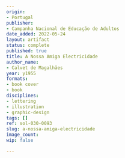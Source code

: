 ```yaml
---
origin:
- Portugal
publisher:
- Campanha Nacional de Educação de Adultos
date_added: 2022-05-24
layout: artifact
status: complete
published: true
title: A Nossa Amiga Electricidade
author_name:
- Calvet de Magalhães
year: y1955
formats:
- book cover
- book
disciplines:
- lettering
- illustration
- graphic-design
tags: []
ref: sol-030-0093
slug: a-nossa-amiga-electricidade
image_count:
wip: false

---
```

